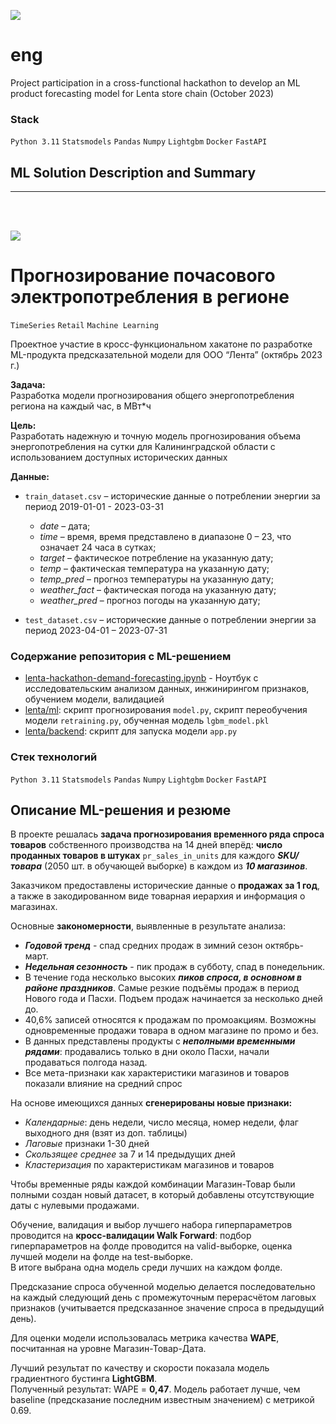 
<a id='ENG'></a>
<a href="#RUS"><img src='https://img.shields.io/badge/ENG -Go to RUS description-blue'></a>

# eng
Project participation in a cross-functional hackathon to develop an ML product forecasting model for Lenta store chain (October 2023)



###  Stack
`Python 3.11` `Statsmodels` `Pandas` `Numpy` `Lightgbm` `Docker` `FastAPI`




## ML Solution Description and Summary


---

<br>
<br>

<a id='RUS'></a>
<a href="#ENG"><img src='https://img.shields.io/badge/RUS -Go to ENG description-blue'></a>

# Прогнозирование почасового электропотребления в регионе
`TimeSeries` `Retail` `Machine Learning`

Проектное  участие в кросс-функциональном хакатоне по разработке ML-продукта предсказательной модели для ООО “Лента” (октябрь 2023 г.)


**Задача:**  
Разработка модели прогнозирования общего энергопотребления региона на каждый час, в МВт*ч

**Цель:**  
Разработать надежную и точную модель прогнозирования объема
энергопотребления на сутки для Калининградской области с использованием
доступных исторических данных 


**Данные:**

- `train_dataset.csv` – исторические данные о потреблении энергии за период 2019-01-01 - 2023-03-31
     * *date* – дата;
     * *time* – время,  время  представлено  в  диапазоне  0  –  23,  что  означает  24 часа в сутках;
     * *target* – фактическое потребление на указанную дату;
     * *temp* – фактическая температура на указанную дату;
     * *temp_pred* – прогноз температуры на указанную дату;
     * *weather_fact* – фактическая погода на указанную дату;
     * *weather_pred* – прогноз погоды на указанную дату;


- `test_dataset.csv` – исторические данные о потреблении энергии за период 2023-04-01 – 2023-07-31

### Содержание репозитория с ML-решением
- [lenta-hackathon-demand-forecasting.ipynb](https://github.com/zdesia/data-competitions/blob/main/Lenta%20Hackaton%20Demand%20Forecasting/lenta-hackathon-demand-forecasting.ipynb) - Ноутбук с исследовательским анализом данных, инжинирингом признаков, обучением модели, валидацией 
-  [lenta/ml](https://github.com/zdesia/data-competitions/tree/main/Lenta%20Hackaton%20Demand%20Forecasting/lenta/ml): скрипт прогнозирования `model.py`, скрипт переобучения модели `retraining.py`, обученная модель `lgbm_model.pkl`
- [lenta/backend](https://github.com/zdesia/data-competitions/tree/main/Lenta%20Hackaton%20Demand%20Forecasting/lenta/backend): скрипт для запуска модели `app.py`

### Стек технологий
`Python 3.11` `Statsmodels` `Pandas` `Numpy` `Lightgbm` `Docker` `FastAPI`
  


## Описание ML-решения и резюме

В проекте решалась **задача прогнозирования временного ряда спроса товаров** собственного производства на 14 дней вперёд: **число проданных товаров в штуках**  `pr_sales_in_units` для каждого ***SKU/товара*** (2050 шт. в обучающей выборке) в каждом из ***10 магазинов***.

Заказчиком предоставлены исторические данные о **продажах за 1 год**, а также в закодированном виде товарная иерархия и информация о магазинах.  

Основные **закономерности**, выявленные в результате анализа: 
- ***Годовой тренд***  - спад средних продаж в зимний сезон октябрь-март.
- ***Недельная сезонность*** - пик продаж в субботу, спад в понедельник.
- В течение года несколько высоких ***пиков спроса, в основном в районе праздников***. Самые резкие подъёмы продаж в период Нового года и Пасхи. Подъем продаж начинается за несколько дней до.
- 40,6% записей относятся к продажам по промоакциям. Возможны одновременные продажи товара в одном магазине по промо и без. 
- В данных представлены продукты с ***неполными временными рядами***: продавались только в дни около Пасхи, начали продаваться полгода назад.
- Все мета-признаки как характеристики магазинов и товаров показали влияние на средний спрос

На основе имеющихся данных **сгенерированы новые признаки:**  
- *Календарные*: день недели, число месяца, номер недели, флаг выходного дня (взят из доп. таблицы)
- *Лаговые* признаки 1-30 дней
- *Скользящее среднее* за 7 и 14 предыдущих дней
- *Кластеризация* по характеристикам магазинов и товаров
    
Чтобы временные ряды каждой комбинации Магазин-Товар были полными создан новый датасет, в который добавлены отсутствующие даты с нулевыми продажами.

 Обучение, валидация и выбор лучшего набора гиперпараметров проводится на **кросс-валидации Walk Forward**: подбор гиперпараметров на фолде проводится на valid-выборке, оценка лучшей модели на фолде на test-выборке.   
В итоге выбрана одна модель среди лучших на каждом фолде.

 Предсказание спроса обученной моделью делается последовательно на каждый следующий день с промежуточным перерасчётом лаговых признаков (учитывается предсказанное значение спроса в предыдущий день).

 Для оценки модели использовалась метрика качества  **WAPE**, посчитанная на уровне Магазин-Товар-Дата. 

Лучший результат по качеству и скорости показала модель градиентного бустинга **LightGBM**.  <br>
Полученный результат: WAPE = **0,47**. Модель работает лучше, чем baseline (предсказание последним известным значением) с метрикой 0.69.
